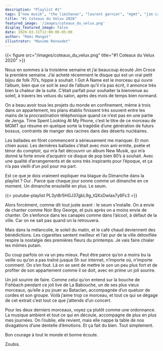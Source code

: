 ```yaml
---
description: "Playlist #1"
tags: ["new musik", "the limiñanas", "laurent garnier", "mgmt", "jim croce", "noir boy george", "flavien berger", "fishbach", "nils fraham", "john myrtle", "tangerine dream"]
title: "#1 Coteaux du Velux 2020"
featured_image: '/images/coteaux_du_velux.png'
display_featured_image: false
date: 2020-03-31T12:00:00-05:00
author: "Rémi Mangot" 
illustrator: "Maxime Renaudet"
---
```

{{< figure src="/images/coteaux_du_velux.png" title="#1 Coteaux du Velux 2020" >}}

Nous en sommes à la troisième semaine et j’ai beaucoup écouté Jim Croce la première semaine. J’ai acheté récemment le disque qui est un vrai petit bijou de folk 70’s, hippie à souhait. I Got A Name est le morceau qui ouvre l’album, bien que ce soit le seul de l’album qu’il n’a pas écrit, il annonce très bien la chaleur de la suite. C’était parfait pour souhaiter la bienvenue au soleil, à travers les veluxs du salon, après des mois de temps bien normand.

On a beau avoir tous les projets du monde en confinement, même à trois dans un appartement, les plans établis finissent très souvent entre les mains de la procrastination téléphonique quand ce n’est pas en une partie de Jenga. Time Spent Looking At My Phone, c’est le titre de ce morceau de MGMT qui résume en quelque sorte la tragédie d’une génération de futurs bossus, contraints de manger des racines dans des déserts nucléaires.

Les ballades en fôret commencent à sérieusement me manquer. Et mon chien aussi. Les dernières ballades c’était avec mon ami ermite, poète et ténor du comptoir, qui m’a fait découvrir un album New Musik, qui m’a donné la forte envie d’acquérir ce disque de pop bien 80’s à souhait. Avec une qualité d’arrangements et de sons très inspirants pour l’époque, et ça n’a pas vieilli d’un poil pour ma part.

Est ce que je dois vraiment expliquer ma blague du Dimanche dans la playlist ? Oui . Parce que chaque jour sonne comme un dimanche en ce moment. Un dimanche ensoleillé en plus. Le seum.


{{< youtube-playlist PL3yt8r5HGJ37gbL9g_tQXxDwIas7y6Fc3 >}}


Alors forcément, comme dit tout juste avant : le seum s’installe. On a envie de chanter comme Noir Boy George, et puis après on a moins envie de chanter. On s’enfonce dans les canapés comme dans l’alcool, à défaut de la ville. Car on ne sait pas quand on la retrouvera.

Mais dans la mélancolie, le soleil du matin, et le café chaud deviennent des bénédictions. Les cigarettes sentent meilleur et l’air pur de la ville détoxifiée respire la nostalgie des premières fleurs du printemps. Je vais faire chialer les mômes putain.

Du coup parfois on va un peu mieux. Peut être parce qu’on a moins bu la veille ou qu’on a pas traîné jusque 5h sur internet, n’importe où, n’importe comment. On s’en fout. Là on se sent de mettre le son un peu plus fort et de profiter de son appartement comme il se doit, avec en prime un joli sourire.

Un joli sourire de faire. Comme celui qu’on entend sur la bouche de Fishbach pendant ce joli live de La Babouche, un de ses plus vieux morceaux, qu’elle a pu jouer au Bataclan, accompagnée d’un quatuor de cordes et son groupe. Voilà j’aime trop ce morceau, et tout ce qui se dégage de cet extrait c’est tout ce que j’attends d’un concert.

Pour les deux derniers morceaux, voyez ça plutôt comme une ordonnance. La musique ambient et tout ce qui en découle, accompagne de plus en plus mes journées. On l’oublie, elle revient, mais elle nappe la table de nos divagations d’une dentelle d’émotions. Et ça fait du bien. Tout simplement.

Bon courage à tout le monde et bonne écoute.

Zoubis.
